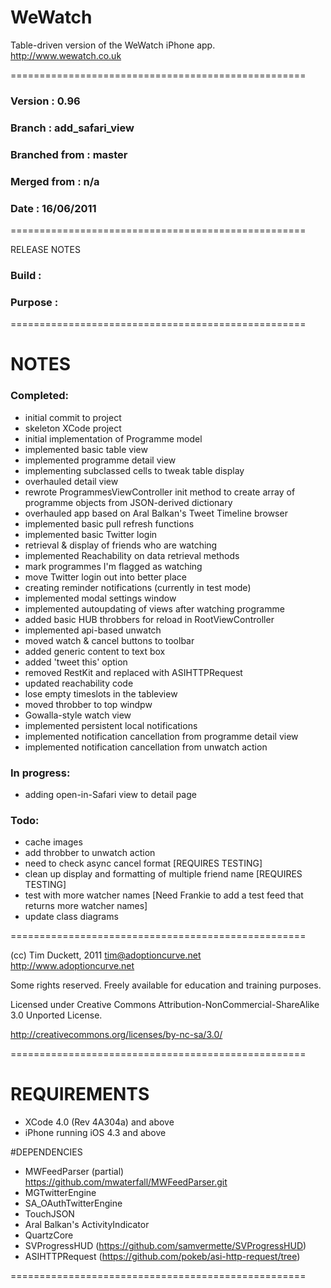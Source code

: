 # WeWatch

Table-driven version of the WeWatch iPhone app.
http://www.wewatch.co.uk

===================================================

### Version         :   0.96
### Branch          :   add_safari_view
### Branched from   :   master
### Merged from     :   n/a
### Date            :   16/06/2011

===================================================

RELEASE NOTES

### Build           :   
### Purpose         :   

===================================================
# NOTES

### Completed:

- initial commit to project
- skeleton XCode project
- initial implementation of Programme model
- implemented basic table view
- implemented programme detail view
- implementing subclassed cells to tweak table display
- overhauled detail view
- rewrote ProgrammesViewController init method to create array of programme objects from JSON-derived dictionary
- overhauled app based on Aral Balkan's Tweet Timeline browser
- implemented basic pull refresh functions
- implemented basic Twitter login
- retrieval & display of friends who are watching
- implemented Reachability on data retrieval methods
- mark programmes I'm flagged as watching
- move Twitter login out into better place
- creating reminder notifications (currently in test mode)
- implemented modal settings window
- implemented autoupdating of views after watching programme
- added basic HUB throbbers for reload in RootViewController
- implemented api-based unwatch
- moved watch & cancel buttons to toolbar
- added generic content to text box
- added 'tweet this' option
- removed RestKit and replaced with ASIHTTPRequest
- updated reachability code
- lose empty timeslots in the tableview
- moved throbber to top windpw
- Gowalla-style watch view
- implemented persistent local notifications
- implemented notification cancellation from programme detail view
- implemented notification cancellation from unwatch action

### In progress:
- adding open-in-Safari view to detail page

### Todo:

- cache images
- add throbber to unwatch action
- need to check async cancel format [REQUIRES TESTING]
- clean up display and formatting of multiple friend name [REQUIRES TESTING]
- test with more watcher names [Need Frankie to add a test feed that returns more watcher names]
- update class diagrams

===================================================

(cc) Tim Duckett, 2011
tim@adoptioncurve.net
http://www.adoptioncurve.net

Some rights reserved.  Freely available for
education and training purposes.

Licensed under Creative Commons
Attribution-NonCommercial-ShareAlike 3.0
Unported License.

http://creativecommons.org/licenses/by-nc-sa/3.0/

===================================================

# REQUIREMENTS

- XCode 4.0 (Rev 4A304a) and above
- iPhone running iOS 4.3 and above

#DEPENDENCIES

- MWFeedParser (partial) https://github.com/mwaterfall/MWFeedParser.git
- MGTwitterEngine
- SA_OAuthTwitterEngine
- TouchJSON
- Aral Balkan's ActivityIndicator
- QuartzCore
- SVProgressHUD (https://github.com/samvermette/SVProgressHUD)
- ASIHTTPRequest (https://github.com/pokeb/asi-http-request/tree)

===================================================
